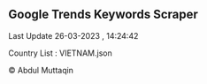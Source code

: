 

## Google Trends Keywords Scraper 
 
Last Update 26-03-2023 , 14:24:42

Country List :
VIETNAM.json



© Abdul Muttaqin 
